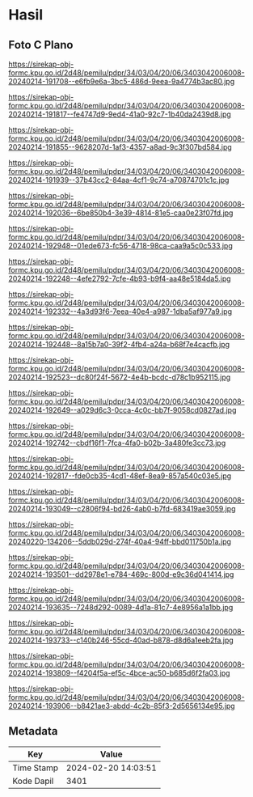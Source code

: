 # Hasil

## Foto C Plano

https://sirekap-obj-formc.kpu.go.id/2d48/pemilu/pdpr/34/03/04/20/06/3403042006008-20240214-191708--e6fb9e6a-3bc5-486d-9eea-9a4774b3ac80.jpg

https://sirekap-obj-formc.kpu.go.id/2d48/pemilu/pdpr/34/03/04/20/06/3403042006008-20240214-191817--fe4747d9-9ed4-41a0-92c7-1b40da2439d8.jpg

https://sirekap-obj-formc.kpu.go.id/2d48/pemilu/pdpr/34/03/04/20/06/3403042006008-20240214-191855--9628207d-1af3-4357-a8ad-9c3f307bd584.jpg

https://sirekap-obj-formc.kpu.go.id/2d48/pemilu/pdpr/34/03/04/20/06/3403042006008-20240214-191939--37b43cc2-84aa-4cf1-9c74-a70874701c1c.jpg

https://sirekap-obj-formc.kpu.go.id/2d48/pemilu/pdpr/34/03/04/20/06/3403042006008-20240214-192036--6be850b4-3e39-4814-81e5-caa0e23f07fd.jpg

https://sirekap-obj-formc.kpu.go.id/2d48/pemilu/pdpr/34/03/04/20/06/3403042006008-20240214-192948--01ede673-fc56-4718-98ca-caa9a5c0c533.jpg

https://sirekap-obj-formc.kpu.go.id/2d48/pemilu/pdpr/34/03/04/20/06/3403042006008-20240214-192248--4efe2792-7cfe-4b93-b9f4-aa48e5184da5.jpg

https://sirekap-obj-formc.kpu.go.id/2d48/pemilu/pdpr/34/03/04/20/06/3403042006008-20240214-192332--4a3d93f6-7eea-40e4-a987-1dba5af977a9.jpg

https://sirekap-obj-formc.kpu.go.id/2d48/pemilu/pdpr/34/03/04/20/06/3403042006008-20240214-192448--8a15b7a0-39f2-4fb4-a24a-b68f7e4cacfb.jpg

https://sirekap-obj-formc.kpu.go.id/2d48/pemilu/pdpr/34/03/04/20/06/3403042006008-20240214-192523--dc80f24f-5672-4e4b-bcdc-d78c1b952115.jpg

https://sirekap-obj-formc.kpu.go.id/2d48/pemilu/pdpr/34/03/04/20/06/3403042006008-20240214-192649--a029d6c3-0cca-4c0c-bb7f-9058cd0827ad.jpg

https://sirekap-obj-formc.kpu.go.id/2d48/pemilu/pdpr/34/03/04/20/06/3403042006008-20240214-192742--cbdf16f1-7fca-4fa0-b02b-3a480fe3cc73.jpg

https://sirekap-obj-formc.kpu.go.id/2d48/pemilu/pdpr/34/03/04/20/06/3403042006008-20240214-192817--fde0cb35-4cd1-48ef-8ea9-857a540c03e5.jpg

https://sirekap-obj-formc.kpu.go.id/2d48/pemilu/pdpr/34/03/04/20/06/3403042006008-20240214-193049--c2806f94-bd26-4ab0-b7fd-683419ae3059.jpg

https://sirekap-obj-formc.kpu.go.id/2d48/pemilu/pdpr/34/03/04/20/06/3403042006008-20240220-134206--5ddb029d-274f-40a4-94ff-bbd011750b1a.jpg

https://sirekap-obj-formc.kpu.go.id/2d48/pemilu/pdpr/34/03/04/20/06/3403042006008-20240214-193501--dd2978e1-e784-469c-800d-e9c36d041414.jpg

https://sirekap-obj-formc.kpu.go.id/2d48/pemilu/pdpr/34/03/04/20/06/3403042006008-20240214-193635--7248d292-0089-4d1a-81c7-4e8956a1a1bb.jpg

https://sirekap-obj-formc.kpu.go.id/2d48/pemilu/pdpr/34/03/04/20/06/3403042006008-20240214-193733--c140b246-55cd-40ad-b878-d8d6a1eeb2fa.jpg

https://sirekap-obj-formc.kpu.go.id/2d48/pemilu/pdpr/34/03/04/20/06/3403042006008-20240214-193809--f4204f5a-ef5c-4bce-ac50-b685d6f2fa03.jpg

https://sirekap-obj-formc.kpu.go.id/2d48/pemilu/pdpr/34/03/04/20/06/3403042006008-20240214-193906--b8421ae3-abdd-4c2b-85f3-2d5656134e95.jpg


## Metadata

| Key        | Value               |
| ---------- | ------------------- |
| Time Stamp | 2024-02-20 14:03:51 |
| Kode Dapil | 3401                |



